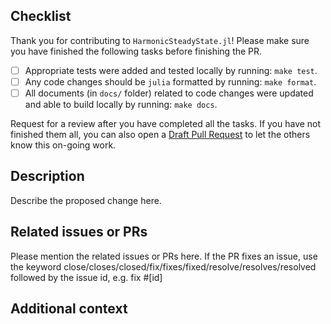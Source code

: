 ## Checklist

Thank you for contributing to `HarmonicSteadyState.jl`! Please make sure you have finished the following tasks before finishing the PR.

<!-- - [ ] Any code changes were done in a way that does not break public API. -->
- [ ] Appropriate tests were added and tested locally by running: `make test`.
- [ ] Any code changes should be `julia` formatted by running: `make format`.
- [ ] All documents (in `docs/` folder) related to code changes were updated and able to build locally by running: `make docs`.
<!-- - [ ] (If necessary) the `CHANGELOG.md` should be updated (regarding to the code changes) and built by running: `make changelog`. -->

Request for a review after you have completed all the tasks. If you have not finished them all, you can also open a [Draft Pull Request](https://github.blog/2019-02-14-introducing-draft-pull-requests/) to let the others know this on-going work.

## Description

Describe the proposed change here.

## Related issues or PRs

Please mention the related issues or PRs here. If the PR fixes an issue, use the keyword close/closes/closed/fix/fixes/fixed/resolve/resolves/resolved followed by the issue id, e.g. fix #[id]

## Additional context
